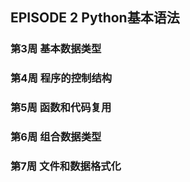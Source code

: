 ## EPISODE 2 Python基本语法

### 第3周 基本数据类型

### 第4周 程序的控制结构

### 第5周 函数和代码复用

### 第6周 组合数据类型

### 第7周 文件和数据格式化
